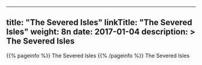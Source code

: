 
---
title: "The Severed Isles"
linkTitle: "The Severed Isles"
weight: 8n
date: 2017-01-04
description: >
 The Severed Isles
---

{{% pageinfo %}}
The Severed Isles
{{% /pageinfo %}}
The Severed Isles
